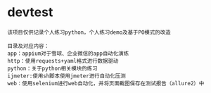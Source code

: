 # devtest
    该项目仅供记录个人练习python，个人练习demo及基于PO模式的改造
    
    目录及对应内容：
    app：appium对于雪球、企业微信的app自动化演练
    http：使用requests+yaml格式进行数据驱动
    python：关于python相关模块的练习
    ijmeter:使用sh脚本使用jmeter进行自动化压测
    web：使用selenium进行web自动化，并将页面截图保存在测试报告（allure2）中
